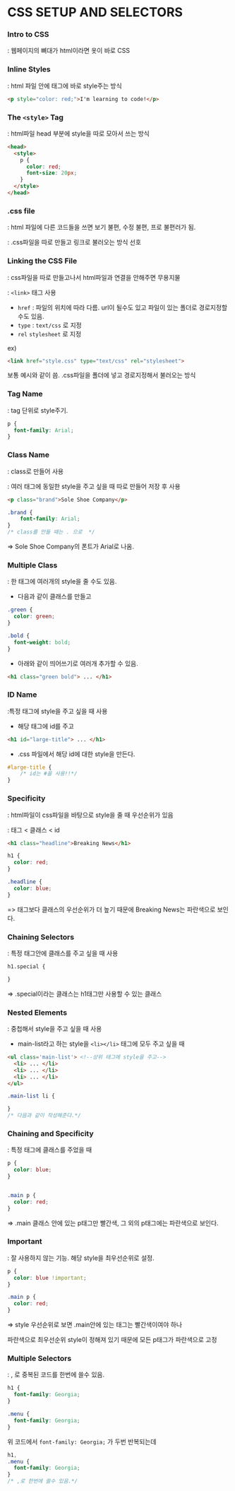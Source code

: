 # CSS SETUP AND SELECTORS

### Intro to CSS

: 웹페이지의 뼈대가 html이라면 옷이 바로 CSS



### Inline Styles

: html 파일 안에 태그에 바로 style주는 방식

```html 
<p style="color: red;">I'm learning to code!</p>
```



### The `<style>` Tag

: html파일 head 부분에 style을 따로 모아서 쓰는 방식

```html
<head>
  <style>
    p {
      color: red;
      font-size: 20px;
    }
  </style>
</head>
```



### .css file

: html 파일에 다른 코드들을 쓰면 보기 불편, 수정 불편, 프로 불편러가 됨.

: .css파일을 따로 만들고 링크로 불러오는 방식 선호



### Linking the CSS File

: css파일을 따로 만들고나서 html파일과 연결을 안해주면 무용지물

: `<link>`  태그 사용

- `href` : 파일의 위치에 따라 다름. url이 될수도 있고 파일이 있는 폴더로 경로지정할 수도 있음.
- `type` : `text/css` 로 지정
- `rel` `stylesheet` 로 지정

ex)

```html
<link href="style.css" type="text/css" rel="stylesheet">
```

보통 예시와 같이 씀. .css파일을 폴더에 넣고 경로지정해서 불러오는 방식



### Tag Name

: tag 단위로 style주기.

```css
p {
  font-family: Arial;
}
```



### Class Name

: class로 만들어 사용

: 여러 태그에 동일한 style을 주고 싶을 때 따로 만들어 저장 후 사용

```html
<p class="brand">Sole Shoe Company</p>
```

```css
.brand {
	font-family: Arial;
}
/* class를 만들 때는 . 으로  */
```

=> Sole Shoe Company의 폰트가 Arial로 나옴.



### Multiple Class

: 한 태그에 여러개의 style을 줄 수도 있음.

- 다음과 같이 클래스를 만들고

```css
.green {
  color: green;
}

.bold {
  font-weight: bold;
}
```

- 아래와 같이 띄어쓰기로 여러개 추가할 수 있음.

```html
<h1 class="green bold"> ... </h1>
```



### ID Name

:특정 태그에 style을 주고 싶을 때 사용

- 해당 태그에 id를 주고

```html
<h1 id="large-title"> ... </h1>
```

- .css 파일에서 해당 id에 대한 style을 만든다.

```css
#large-title {
	/* id는 #을 사용!!*/
}
```



### Specificity

: html파일이 css파일을 바탕으로 style을 줄 때 우선순위가 있음

: 태그 < 클래스 < id

```html
<h1 class="headline">Breaking News</h1>
```

```css
h1 {
  color: red;
}

.headline {
  color: blue;
}
```

=> 태그보다 클래스의 우선순위가 더 높기 때문에 Breaking News는 파란색으로 보인다.



### Chaining Selectors

: 특정 태그안에 클래스를 주고 싶을 때 사용

```html
h1.special {

}
```

=> .special이라는 클래스는 h1태그만 사용할 수 있는 클래스



### Nested Elements

: 중첩해서 style을 주고 싶을 때 사용

- main-list라고 하는 style을 `<li></li>` 태그에 모두 주고 싶을 때

```html
<ul class='main-list'> <!--상위 태그에 style을 주고-->
  <li> ... </li>
  <li> ... </li>
  <li> ... </li>
</ul>
```

```css
.main-list li {

}
/* 다음과 같이 작성해준다.*/
```



### Chaining and Specificity

: 특정 태그에 클래스를 주었을 때

```css
p {
  color: blue;
}


.main p {
  color: red;
}
```

=> .main 클래스 안에 있는 p태그만 빨간색, 그 외의 p태그에는 파란색으로 보인다.



### Important

: 잘 사용하지 않는 기능. 해당 style을 최우선순위로 설정.

```css
p {
  color: blue !important;
}

.main p {
  color: red;
}
```

=> style 우선순위로 보면 .main안에 있는 태그는 빨간색이여야 하나

파란색으로 최우선순위 style이 정해져 있기 때문에 모든 p태그가 파란색으로 고정



### Multiple Selectors

: , 로 중복된 코드를 한번에 쓸수 있음.

```css
h1 {
  font-family: Georgia;
}

.menu {
  font-family: Georgia;
}
```

위 코드에서 `font-family: Georgia;`  가 두번 반복되는데

```css
h1, 
.menu {
  font-family: Georgia;
}
/* ,로 한번에 쓸수 있음.*/
```







